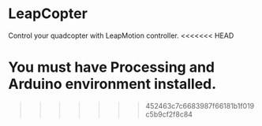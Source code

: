 LeapCopter
==========

Control your quadcopter with LeapMotion controller.
<<<<<<< HEAD

You must have Processing and Arduino environment installed.
=======
>>>>>>> 452463c7c6683987f66181b1f019c5b9cf2f8c84
